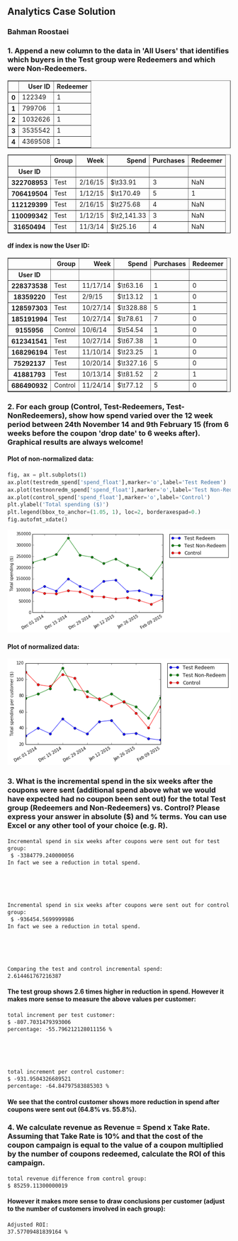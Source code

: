 
## Analytics Case Solution

### Bahman Roostaei




### 1. Append a new column to the data in 'All Users' that identifies which buyers in the Test group were Redeemers and which were Non-Redeemers.														






<div>
<table border="1" class="dataframe">
  <thead>
    <tr style="text-align: right;">
      <th></th>
      <th>User ID</th>
      <th>Redeemer</th>
    </tr>
  </thead>
  <tbody>
    <tr>
      <th>0</th>
      <td>122349</td>
      <td>1</td>
    </tr>
    <tr>
      <th>1</th>
      <td>799706</td>
      <td>1</td>
    </tr>
    <tr>
      <th>2</th>
      <td>1032626</td>
      <td>1</td>
    </tr>
    <tr>
      <th>3</th>
      <td>3535542</td>
      <td>1</td>
    </tr>
    <tr>
      <th>4</th>
      <td>4369508</td>
      <td>1</td>
    </tr>
  </tbody>
</table>
</div>







<div>
<table border="1" class="dataframe">
  <thead>
    <tr style="text-align: right;">
      <th></th>
      <th>Group</th>
      <th>Week</th>
      <th>Spend</th>
      <th>Purchases</th>
      <th>Redeemer</th>
    </tr>
    <tr>
      <th>User ID</th>
      <th></th>
      <th></th>
      <th></th>
      <th></th>
      <th></th>
    </tr>
  </thead>
  <tbody>
    <tr>
      <th>322708953</th>
      <td>Test</td>
      <td>2/16/15</td>
      <td>$\t33.91</td>
      <td>3</td>
      <td>NaN</td>
    </tr>
    <tr>
      <th>706419504</th>
      <td>Test</td>
      <td>1/12/15</td>
      <td>$\t170.49</td>
      <td>5</td>
      <td>1</td>
    </tr>
    <tr>
      <th>112129399</th>
      <td>Test</td>
      <td>2/16/15</td>
      <td>$\t275.68</td>
      <td>4</td>
      <td>NaN</td>
    </tr>
    <tr>
      <th>110099342</th>
      <td>Test</td>
      <td>1/12/15</td>
      <td>$\t2,141.33</td>
      <td>3</td>
      <td>NaN</td>
    </tr>
    <tr>
      <th>31650494</th>
      <td>Test</td>
      <td>11/3/14</td>
      <td>$\t25.16</td>
      <td>4</td>
      <td>NaN</td>
    </tr>
  </tbody>
</table>
</div>

#### df index is now the User ID:




<div>
<table border="1" class="dataframe">
  <thead>
    <tr style="text-align: right;">
      <th></th>
      <th>Group</th>
      <th>Week</th>
      <th>Spend</th>
      <th>Purchases</th>
      <th>Redeemer</th>
    </tr>
    <tr>
      <th>User ID</th>
      <th></th>
      <th></th>
      <th></th>
      <th></th>
      <th></th>
    </tr>
  </thead>
  <tbody>
    <tr>
      <th>228373538</th>
      <td>Test</td>
      <td>11/17/14</td>
      <td>$\t63.16</td>
      <td>1</td>
      <td>0</td>
    </tr>
    <tr>
      <th>18359220</th>
      <td>Test</td>
      <td>2/9/15</td>
      <td>$\t13.12</td>
      <td>1</td>
      <td>0</td>
    </tr>
    <tr>
      <th>128597303</th>
      <td>Test</td>
      <td>10/27/14</td>
      <td>$\t328.88</td>
      <td>5</td>
      <td>1</td>
    </tr>
    <tr>
      <th>185191994</th>
      <td>Test</td>
      <td>10/27/14</td>
      <td>$\t78.61</td>
      <td>7</td>
      <td>0</td>
    </tr>
    <tr>
      <th>9155956</th>
      <td>Control</td>
      <td>10/6/14</td>
      <td>$\t54.54</td>
      <td>1</td>
      <td>0</td>
    </tr>
    <tr>
      <th>612341541</th>
      <td>Test</td>
      <td>10/27/14</td>
      <td>$\t67.38</td>
      <td>1</td>
      <td>0</td>
    </tr>
    <tr>
      <th>168296194</th>
      <td>Test</td>
      <td>11/10/14</td>
      <td>$\t23.25</td>
      <td>1</td>
      <td>0</td>
    </tr>
    <tr>
      <th>75292137</th>
      <td>Test</td>
      <td>10/20/14</td>
      <td>$\t327.16</td>
      <td>5</td>
      <td>0</td>
    </tr>
    <tr>
      <th>41881793</th>
      <td>Test</td>
      <td>10/13/14</td>
      <td>$\t81.52</td>
      <td>2</td>
      <td>1</td>
    </tr>
    <tr>
      <th>686490932</th>
      <td>Control</td>
      <td>11/24/14</td>
      <td>$\t77.12</td>
      <td>5</td>
      <td>0</td>
    </tr>
  </tbody>
</table>
</div>




### 2. For each group (Control, Test-Redeemers, Test-NonRedeemers), show how spend varied over the 12 week period between 24th November 14 and 9th February 15 (from 6 weeks before the coupon 'drop date' to 6 weeks after). Graphical results are always welcome!	
															



#### Plot of non-normalized data:


```python
fig, ax = plt.subplots(1)
ax.plot(testredm_spend['spend_float'],marker='o',label='Test Redeem')
ax.plot(testnonredm_spend['spend_float'],marker='o',label='Test Non-Redeem')
ax.plot(control_spend['spend_float'],marker='o',label='Control')
plt.ylabel('Total spending ($)')
plt.legend(bbox_to_anchor=(1.05, 1), loc=2, borderaxespad=0.)
fig.autofmt_xdate()
```


![png](output_14_0.png)


#### Plot of normalized data:





![png](output_16_0.png)


### 3. What is the incremental spend in the six weeks after the coupons were sent (additional spend above what we would have expected had no coupon been sent out) for the total Test group (Redeemers and Non-Redeemers) vs. Control? Please express your answer in absolute ($) and % terms. You can use Excel or any other tool of your choice (e.g. R).	




    Incremental spend in six weeks after coupons were sent out for test group:
     $ -3384779.240000056
    In fact we see a reduction in total spend.





    Incremental spend in six weeks after coupons were sent out for control group:
     $ -936454.5699999986
    In fact we see a reduction in total spend.





    Comparing the test and control incremental spend:
    2.614461767216387


#### The test group shows 2.6 times higher in reduction in spend. However it makes more sense to measure the above values per customer:



    total increment per test customer:
    $ -807.7031479393006
    percentage: -55.796212128011156 %





    total increment per control customer:
    $ -931.9504326689521
    percentage: -64.84797583885303 %


#### We see that the control customer shows more reduction in spend after coupons were sent out (64.8% vs. 55.8%).

### 4. We calculate revenue as Revenue = Spend x Take Rate. Assuming that Take Rate is 10% and that the cost of the coupon campaign is equal to the value of a coupon multiplied by the number of coupons redeemed, calculate the ROI of this campaign. 




    total revenue difference from control group:
    $ 85259.11300000019


#### However it makes more sense to draw conclusions per customer (adjust to the number of customers involved in each group):



    Adjusted ROI:
    37.57709481839164 %



